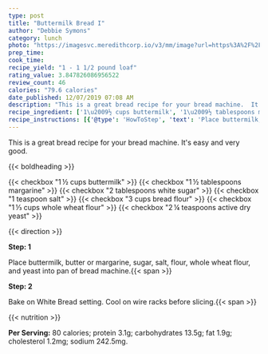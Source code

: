 ```yaml
---
type: post
title: "Buttermilk Bread I"
author: "Debbie Symons"
category: lunch
photo: "https://imagesvc.meredithcorp.io/v3/mm/image?url=https%3A%2F%2Fimages.media-allrecipes.com%2Fuserphotos%2F4460345.jpg"
prep_time: 
cook_time: 
recipe_yield: "1 - 1 1/2 pound loaf"
rating_value: 3.847826086956522
review_count: 46
calories: "79.6 calories"
date_published: 12/07/2019 07:08 AM
description: "This is a great bread recipe for your bread machine.  It's easy and very good."
recipe_ingredient: ['1\u2009½ cups buttermilk', '1\u2009½ tablespoons margarine', '2 tablespoons white sugar', '1 teaspoon salt', '3 cups bread flour', '1\u2009⅓ cups whole wheat flour', '2\u2009¼ teaspoons active dry yeast']
recipe_instructions: [{'@type': 'HowToStep', 'text': 'Place buttermilk, butter or margarine, sugar, salt, flour, whole wheat flour, and yeast into pan of bread machine.\n'}, {'@type': 'HowToStep', 'text': 'Bake on White Bread setting.  Cool on wire racks before slicing.\n'}]
---
```


This is a great bread recipe for your bread machine.  It's easy and very good. 

{{< boldheading >}}

{{< checkbox "1 ½ cups buttermilk" >}}
{{< checkbox "1 ½ tablespoons margarine" >}}
{{< checkbox "2 tablespoons white sugar" >}}
{{< checkbox "1 teaspoon salt" >}}
{{< checkbox "3 cups bread flour" >}}
{{< checkbox "1 ⅓ cups whole wheat flour" >}}
{{< checkbox "2 ¼ teaspoons active dry yeast" >}}


{{< direction >}}

**Step: 1**

Place buttermilk, butter or margarine, sugar, salt, flour, whole wheat flour, and yeast into pan of bread machine.{{< span >}}

**Step: 2**

Bake on White Bread setting.  Cool on wire racks before slicing.{{< span >}}

{{< nutrition >}}

**Per Serving:** 80 calories; protein 3.1g; carbohydrates 13.5g; fat 1.9g; cholesterol 1.2mg; sodium 242.5mg.